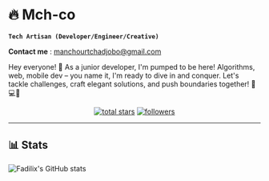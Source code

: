 # 🔥 Mch-co

**``Tech Artisan (Developer/Engineer/Creative)``**


**Contact me** : manchourtchadjobo@gmail.com

Hey everyone! 👋 As a junior developer, I'm pumped to be here! Algorithms, web, mobile dev – you name it, I'm ready to dive in and conquer. Let's tackle challenges, craft elegant solutions, and push boundaries together! 🚀💻📱

<p align="center">
  <a href="https://github.com/mch-co?tab=repositories&sort=stargazers">
    <img alt="total stars" title="Total stars on GitHub" src="https://custom-icon-badges.demolab.com/github/stars/mch-co?color=55960c&style=for-the-badge&labelColor=488207&logo=star"/></a>
  <a href="https://github.com/mch-co?tab=followers">
    <img alt="followers" title="Follow me on Github" src="https://custom-icon-badges.demolab.com/github/followers/mch-co?color=236ad3&labelColor=1155ba&style=for-the-badge&logo=person-add&label=Follow&logoColor=white"/></a>
</p>

---
 
## 📊 Stats
![Fadilix's GitHub stats](https://github-readme-stats.vercel.app/api?username=mch-co&show_icons=true&theme=dark)
